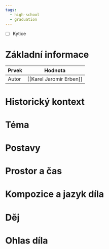 ```yaml
---
tags:
  - high-school
  - graduation
---
```

- [ ] Kytice
# Základní informace
| Prvek | Hodnota                 |
| ----- | ----------------------- |
| Autor | [[Karel Jaromír Erben]] |
# Historický kontext
# Téma
# Postavy
# Prostor a čas
# Kompozice a jazyk díla
# Děj
# Ohlas díla